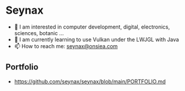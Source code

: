 # Seynax

- 👀 I am interested in computer development, digital, electronics, sciences, botanic ...
- 🌱 I am currently learning to use Vulkan under the LWJGL with Java
- 📫 How to reach me: seynax@onsiea.com

## Portfolio

- https://github.com/seynax/seynax/blob/main/PORTFOLIO.md
